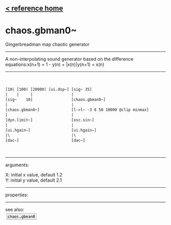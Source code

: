 [< reference home](ceammc_lib.html)
---

# chaos.gbman0~


Gingerbreadman map chaotic generator

---

A non-interpolating sound generator based on the difference equations:x(n+1) = 1 - y(n) + |x(n)|y(n+1) = x(n)<br>


---


```


[10( [100( [20000( [ui.dsp~] [sig~ 35]
|    |     |                 |
[sig~    10]                 [chaos.gbman0~]
|                            |
[chaos.gbman0~]              [l->l~ -3 6 50 10000 @clip minmax]
|                            |
[dyn.limit~]                 [osc.sin~]
|                            |
[ui.hgain~]                  [ui.hgain~]
|\                           |\
[dac~]                       [dac~]

            
```

---
arguments:

X: initial x value, default 1.2<br>
Y: initial y value, default 2.1<br>

---
properties:


---
see also:<br>
[![chaos.gbman0](img/object_chaos.gbman0.png)](chaos.gbman0.html)
